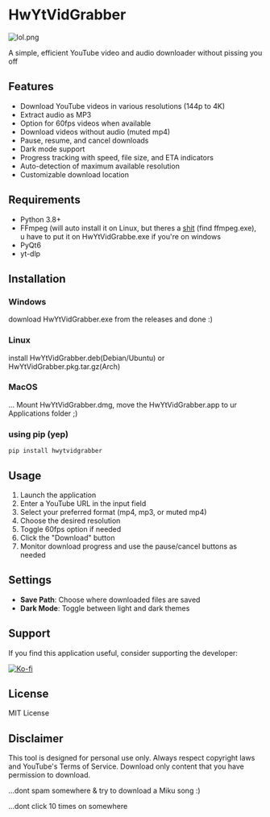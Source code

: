 # HwYtVidGrabber

![lol.png](screenshots/lol.png)

A simple, efficient YouTube video and audio downloader without pissing you off

## Features

- Download YouTube videos in various resolutions (144p to 4K)
- Extract audio as MP3
- Option for 60fps videos when available
- Download videos without audio (muted mp4)
- Pause, resume, and cancel downloads
- Dark mode support
- Progress tracking with speed, file size, and ETA indicators
- Auto-detection of maximum available resolution
- Customizable download location

## Requirements

- Python 3.8+
- FFmpeg (will auto install it on Linux, but theres a [shit](https://www.gyan.dev/ffmpeg/builds/ffmpeg-git-essentials.7z) (find ffmpeg.exe), u have to put it on HwYtVidGrabbe.exe if you're on windows
- PyQt6
- yt-dlp



## Installation


### Windows

download HwYtVidGrabber.exe from the releases
and done :)

### Linux

install HwYtVidGrabber.deb(Debian/Ubuntu) or HwYtVidGrabber.pkg.tar.gz(Arch)

### MacOS

... Mount HwYtVidGrabber.dmg, move the HwYtVidGrabber.app to ur Applications folder ;)

### using pip (yep)

`pip install hwytvidgrabber`

## Usage

1. Launch the application
2. Enter a YouTube URL in the input field
3. Select your preferred format (mp4, mp3, or muted mp4)
4. Choose the desired resolution
5. Toggle 60fps option if needed
6. Click the "Download" button
7. Monitor download progress and use the pause/cancel buttons as needed

## Settings

- **Save Path**: Choose where downloaded files are saved
- **Dark Mode**: Toggle between light and dark themes


## Support

If you find this application useful, consider supporting the developer:

[![Ko-fi](https://ko-fi.com/img/githubbutton_sm.svg)](https://ko-fi.com/MalikHw47)

## License

MIT License

## Disclaimer

This tool is designed for personal use only. Always respect copyright laws and YouTube's Terms of Service. Download only content that you have permission to download.








...dont spam somewhere & try to download a Miku song :)

















...dont click 10 times on somewhere
